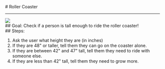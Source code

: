 <body><div id="wrap"><div id="main">
<div id="recipeLeftColumn"># Roller Coaster
<hr/>
<img src="images/rollercoaster.jpeg"/>
<div id="recipeGoal">## Goal:
Check if a person is tall enough to ride the roller coaster!</div>
</div><div id="recipeRightColumn"><div id="recipeSteps">## Steps:
<ol id="stepList"><li>Ask the user what height they are (in inches)

</li><li>If they are 48" or taller, tell them they can go on the coaster alone.
</li><li>If they are between 42" and 47" tall, tell them they need to ride with someone else.
</li><li>If they are less than 42" tall, tell them they need to grow more.
</li></ol><div style="clear:both;"></div></div></div></div></div>
<div id="footer"></div></body>